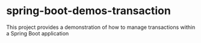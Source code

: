 # spring-boot-demos-transaction
This project provides a demonstration of how to manage transactions within a Spring Boot application
